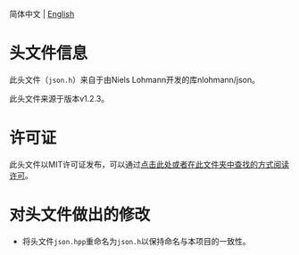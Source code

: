简体中文 | [English](README.en.md)

# 头文件信息
此头文件（`json.h`）来自于由Niels Lohmann开发的库nlohmann/json。

此头文件来源于版本v1.2.3。

# 许可证
此头文件以MIT许可证发布，可以通过[点击此处或者在此文件夹中查找的方式阅读许可](LICENSE.txt)。

# 对头文件做出的修改
* 将头文件`json.hpp`重命名为`json.h`以保持命名与本项目的一致性。
